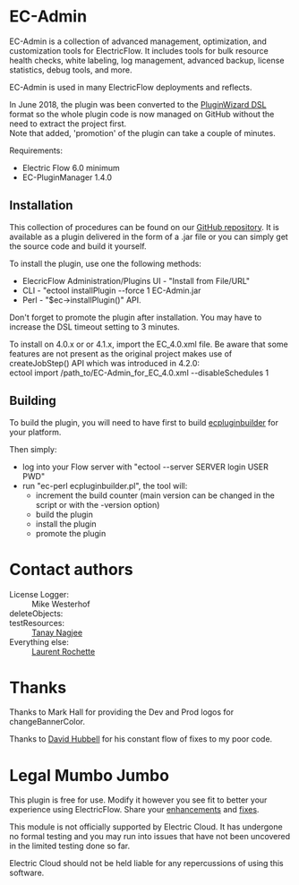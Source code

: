 <h1>EC-Admin</h1>

<p>EC-Admin is a collection of advanced management, optimization, and customization tools for ElectricFlow. It includes tools for bulk resource health checks, white labeling, log management, advanced backup, license statistics, debug tools, and more.</p>
<p>EC-Admin is used in many ElectricFlow deployments and reflects.</p> 
<p>In June 2018, the plugin was been converted to the
  <a href="https://github.com/electric-cloud/PluginWizard">PluginWizard DSL</a>
  format so the whole plugin code is now managed on GitHub without the need to
  extract the project first.<br/>
Note that added, 'promotion' of the plugin can take a couple of minutes.</p>

<p>Requirements:</p>
<ul>
  <li>Electric Flow 6.0 minimum</li>
  <li>EC-PluginManager 1.4.0</li>
</ul>

<h2><a name="installation"></a>Installation</h2>

<p>This collection of procedures can be found on our
<a href="https://github.com/electric-cloud-community/EC-Admin">GitHub
repository</a>. It is available as a plugin delivered
in the form of a .jar file or you can simply get the source code
and build it yourself.</p>

<p>To install the plugin, use one the following methods:</p>
<ul>
<li>ElecricFlow Administration/Plugins UI - "Install from File/URL"</li>
<li>CLI - "ectool installPlugin --force 1 EC-Admin.jar</li>
<li>Perl - "$ec->installPlugin()" API.</li>
</ul>
<p>Don't forget to promote the plugin after installation. You may have to increase the DSL timeout setting to 3 minutes.</p>

<p>To install on 4.0.x or or 4.1.x, import the EC_4.0.xml file. Be
aware that some features are not present as the original project
makes use of createJobStep() API which was introduced in 4.2.0:<br/>
ectool import /path_to/EC-Admin_for_EC_4.0.xml --disableSchedules 1</p>

<h2><a name="building"></a>Building</h2>
<p>To build the plugin, you will need to have first to build
  <a href="https://github.com/electric-cloud/ecpluginbuilder">ecpluginbuilder</a>
  for your platform.<br/>

  Then simply:
  <ul>
    <li>log into your Flow server with "ectool --server SERVER login USER PWD"</li>
    <li>run "ec-perl ecpluginbuilder.pl", the tool will:
      <ul>
        <li>increment the build counter (main version can be changed in the script or with the -version option)</li>
        <li>build the plugin</li>
        <li>install the plugin</li>
        <li>promote the plugin</li>
      </ul>  
    </li>
    </ul>
</p>

<h1>Contact authors</h1>
<dl>
<dt>License Logger:</dt>
<dd>Mike Westerhof</dd>

<dt>deleteObjects:</dt>
<dt>testResources:</dt>
<dd><a href="https://github.com/tanaynagjee">Tanay Nagjee</a></dd>

<dt>Everything else:</dt>
<dd> <a href="mailto:lrochette@electric-cloud.com">Laurent Rochette</a></dd>
</dl>

<h1>Thanks</h1>
<p>Thanks to Mark Hall for providing the Dev and Prod logos for
  changeBannerColor.</p>
<p>Thanks to <a href="mailto:dhubbell@spkaa.com">David Hubbell</a> for his
constant flow of fixes to my poor code.</p>

<h1>Legal Mumbo Jumbo</h1>

<p>This plugin is free for use. Modify it however you see fit to better your
experience using ElectricFlow. Share
your <a href="https://github.com/electric-cloud-community/EC-DslDeploy/issues">enhancements</a>
and <a href="https://github.com/electric-cloud-community/EC-DslDeploy/pulls">fixes</a>.</p>

<p>This module is not officially supported by Electric Cloud. It has undergone no
formal testing and you may run into issues that have not been uncovered in the
limited testing done so far.</p>

<p>Electric Cloud should not be held liable for any repercussions of using this
software.</p>
